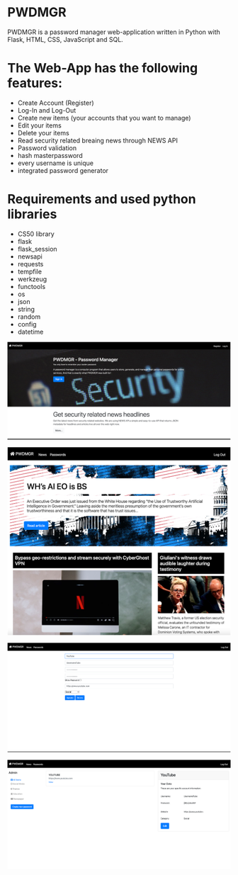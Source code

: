 # PWDMGR
PWDMGR is a password manager web-application written in Python with Flask, HTML, CSS, JavaScript and SQL.

# The Web-App has the following features:
* Create Account (Register)
* Log-In and Log-Out
* Create new items (your accounts that you want to manage)
* Edit your items
* Delete your items
* Read security related breaing news through NEWS API
* Password validation
* hash masterpassword
* every username is unique
* integrated password generator

# Requirements and used python libraries
* CS50 library
* flask
* flask_session
* newsapi
* requests
* tempfile
* werkzeug
* functools
* os
* json
* string
* random
* config
* datetime

![alt text](images/0.png)

![alt text](images/1.png)

![alt text](images/2.png)

![alt text](images/3.png)
